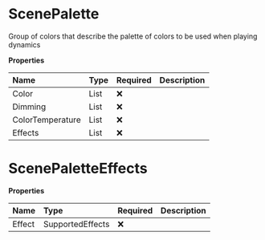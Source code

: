 # ScenePalette

Group of colors that describe the palette of colors to be used when playing dynamics

**Properties**

| Name             | Type                              | Required | Description |
| :--------------- | :-------------------------------- | :------- | :---------- |
| Color            | List<ColorPaletteGet>             | ❌       |             |
| Dimming          | List<Dimming>                     | ❌       |             |
| ColorTemperature | List<ColorTemperaturePalettePost> | ❌       |             |
| Effects          | List<ScenePaletteEffects>         | ❌       |             |

# ScenePaletteEffects

**Properties**

| Name   | Type             | Required | Description |
| :----- | :--------------- | :------- | :---------- |
| Effect | SupportedEffects | ❌       |             |

<!-- This file was generated by liblab | https://liblab.com/ -->
